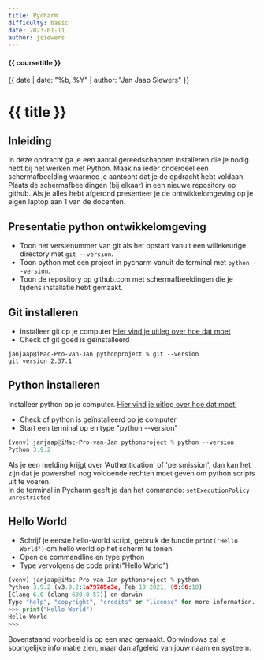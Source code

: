 ```yaml
---
title: Pycharm
difficulty: basic
date: 2023-01-11
author: jsiewers
---
```


#### {{ coursetitle }}
{{ date | date: "%b, %Y" | author: "Jan Jaap Siewers" }}

# {{ title }}

## Inleiding
In deze opdracht ga je een aantal gereedschappen installeren die je nodig hebt bij het werken met Python. Maak na ieder onderdeel een schermafbeelding waarmee je aantoont dat je de opdracht hebt voldaan. Plaats de schermafbeeldingen (bij elkaar) in een nieuwe repository op github. Als je alles hebt afgerond presenteer je de ontwikkelomgeving op je eigen laptop aan 1 van de docenten.

## Presentatie python ontwikkelomgeving
* Toon het versienummer van git als het opstart vanuit een willekeurige directory met <code>git --version</code>.
* Toon python met een project in pycharm vanuit de terminal met <code>python --version</code>.
* Toon de repository op github.com met schermafbeeldingen die je tijdens installatie hebt gemaakt.

## Git installeren
* Installeer git op je computer [Hier vind je uitleg over hoe dat moet](https://www.edutorial.nl/git/introductie/)
* Check of git goed is geïnstalleerd
```shell
janjaap@iMac-Pro-van-Jan pythonproject % git --version
git version 2.37.1 
```

## Python installeren
Installeer python op je computer. [Hier vind je uitleg over hoe dat moet!](https://www.edutorial.nl/python/python-installeren/)  

* Check of python is geïnstalleerd op je computer  
* Start een terminal op en type "python --version"  
```python
(venv) janjaap@iMac-Pro-van-Jan pythonproject % python --version
Python 3.9.2
```
Als je een melding krijgt over 'Authentication' of 'persmission', dan kan het zijn dat je powershell nog voldoende rechten moet geven om python scripts uit te voeren.  
In de terminal in Pycharm geeft je dan het commando: <code>setExecutionPolicy unrestricted</code>

## Hello World
* Schrijf je eerste hello-world script,  gebruik de functie <code>print("Hello World")</code> om hello world op het scherm te tonen.
* Open de commandline en type python  
* Type vervolgens de code print("Hello World")

``` python
(venv) janjaap@iMac-Pro-van-Jan pythonproject % python
Python 3.9.2 (v3.9.2:1a79785e3e, Feb 19 2021, 09:06:10) 
[Clang 6.0 (clang-600.0.57)] on darwin
Type "help", "copyright", "credits" or "license" for more information.
>>> print("Hello World")
Hello World
>>> 
```
Bovenstaand voorbeeld is op een mac gemaakt. Op windows zal je soortgelijke informatie zien, maar dan afgeleid van jouw naam en systeem.
